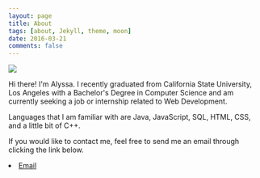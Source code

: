 ```yaml
---
layout: page
title: About
tags: [about, Jekyll, theme, moon]
date: 2016-03-21
comments: false
---
```


<img src="{{ site.logo }}" class="img-circle">

Hi there! I'm Alyssa. I recently graduated from California State University, Los Angeles with a Bachelor's Degree in Computer Science and am currently seeking a job or internship related to Web Development.

Languages that I am familiar with are Java, JavaScript, SQL, HTML, CSS, and a little bit of C++.

If you would like to contact me, feel free to send me an email through clicking the link below.

<li>
        <a href="mailto:{{ site.email }}" target="_blank" rel="noopener noreferrer"><i class="fa fa-fw fa-envelope-square"></i> Email</a>
</li>

